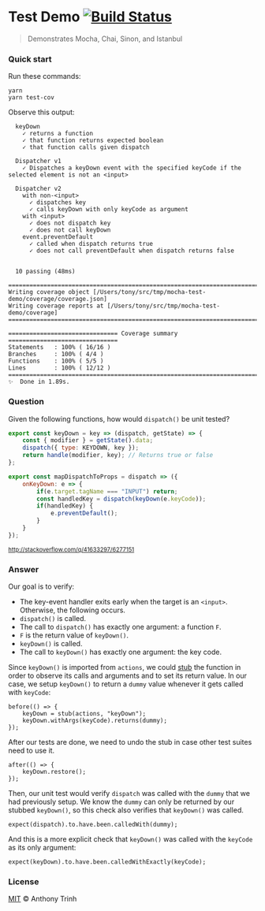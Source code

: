 # Test Demo [![Build Status](https://travis-ci.org/tony19/mocha-test-demo.svg?branch=master)](https://travis-ci.org/tony19/mocha-test-demo)

> Demonstrates Mocha, Chai, Sinon, and Istanbul

### Quick start

Run these commands:

    yarn
    yarn test-cov

Observe this output:

```shell
  keyDown
    ✓ returns a function
    ✓ that function returns expected boolean
    ✓ that function calls given dispatch

  Dispatcher v1
    ✓ Dispatches a keyDown event with the specified keyCode if the selected element is not an <input>

  Dispatcher v2
    with non-<input>
      ✓ dispatches key
      ✓ calls keyDown with only keyCode as argument
    with <input>
      ✓ does not dispatch key
      ✓ does not call keyDown
    event.preventDefault
      ✓ called when dispatch returns true
      ✓ does not call preventDefault when dispatch returns false


  10 passing (48ms)

=============================================================================
Writing coverage object [/Users/tony/src/tmp/mocha-test-demo/coverage/coverage.json]
Writing coverage reports at [/Users/tony/src/tmp/mocha-test-demo/coverage]
=============================================================================

=============================== Coverage summary ===============================
Statements   : 100% ( 16/16 )
Branches     : 100% ( 4/4 )
Functions    : 100% ( 5/5 )
Lines        : 100% ( 12/12 )
================================================================================
✨  Done in 1.89s.
```

### Question

Given the following functions, how would `dispatch()` be unit tested?

```javascript
export const keyDown = key => (dispatch, getState) => {
    const { modifier } = getState().data;
    dispatch({ type: KEYDOWN, key });
    return handle(modifier, key); // Returns true or false
};

export const mapDispatchToProps = dispatch => ({
    onKeyDown: e => {
        if(e.target.tagName === "INPUT") return;
        const handledKey = dispatch(keyDown(e.keyCode));
        if(handledKey) {
            e.preventDefault();
        }
    }
});
```

<sup>http://stackoverflow.com/q/41633297/6277151</sup>

### Answer

Our goal is to verify:

  * The key-event handler exits early when the target is an `<input>`.
     Otherwise, the following occurs.
  * `dispatch()` is called.
  * The call to `dispatch()` has exactly one argument: a function `F`.
  * `F` is the return value of `keyDown()`.
  * `keyDown()` is called.
  * The call to `keyDown()` has exactly one argument: the key code.

Since `keyDown()` is imported from `actions`, we could [stub](http://sinonjs.org/docs/#stubs)
the function in order to observe its calls and arguments and
to set its return value. In our case, we setup `keyDown()` to return
a `dummy` value whenever it gets called with `keyCode`:

    before(() => {
        keyDown = stub(actions, "keyDown");
        keyDown.withArgs(keyCode).returns(dummy);
    });

After our tests are done, we need to undo the stub in case other test
suites need to use it.

    after(() => {
        keyDown.restore();
    });

Then, our unit test would verify `dispatch` was called with the `dummy`
that we had previously setup. We know the `dummy` can only be returned
by our stubbed `keyDown()`, so this check also verifies that `keyDown()`
was called.

    expect(dispatch).to.have.been.calledWith(dummy);

And this is a more explicit check that `keyDown()` was called with the
`keyCode` as its only argument:

    expect(keyDown).to.have.been.calledWithExactly(keyCode);


### License

[MIT](https://opensource.org/licenses/MIT) &copy; Anthony Trinh

